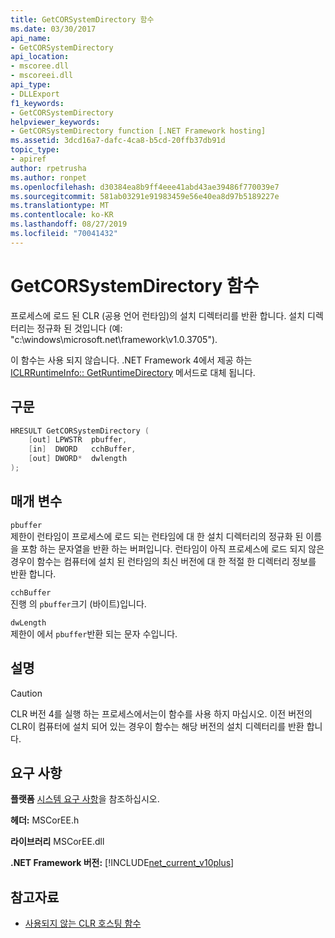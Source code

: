 ```yaml
---
title: GetCORSystemDirectory 함수
ms.date: 03/30/2017
api_name:
- GetCORSystemDirectory
api_location:
- mscoree.dll
- mscoreei.dll
api_type:
- DLLExport
f1_keywords:
- GetCORSystemDirectory
helpviewer_keywords:
- GetCORSystemDirectory function [.NET Framework hosting]
ms.assetid: 3dcd16a7-dafc-4ca8-b5cd-20ffb37db91d
topic_type:
- apiref
author: rpetrusha
ms.author: ronpet
ms.openlocfilehash: d30384ea8b9ff4eee41abd43ae39486f770039e7
ms.sourcegitcommit: 581ab03291e91983459e56e40ea8d97b5189227e
ms.translationtype: MT
ms.contentlocale: ko-KR
ms.lasthandoff: 08/27/2019
ms.locfileid: "70041432"
---
```

# <a name="getcorsystemdirectory-function"></a>GetCORSystemDirectory 함수
프로세스에 로드 된 CLR (공용 언어 런타임)의 설치 디렉터리를 반환 합니다. 설치 디렉터리는 정규화 된 것입니다 (예: "c:\windows\microsoft.net\framework\v1.0.3705").  
  
 이 함수는 사용 되지 않습니다. .NET Framework 4에서 제공 하는 [ICLRRuntimeInfo:: GetRuntimeDirectory](../../../../docs/framework/unmanaged-api/hosting/iclrruntimeinfo-getruntimedirectory-method.md) 메서드로 대체 됩니다.  
  
## <a name="syntax"></a>구문  
  
```cpp  
HRESULT GetCORSystemDirectory (   
    [out] LPWSTR  pbuffer,     
    [in]  DWORD   cchBuffer,   
    [out] DWORD*  dwlength  
);   
```  
  
## <a name="parameters"></a>매개 변수  
 `pbuffer`  
 제한이 런타임이 프로세스에 로드 되는 런타임에 대 한 설치 디렉터리의 정규화 된 이름을 포함 하는 문자열을 반환 하는 버퍼입니다. 런타임이 아직 프로세스에 로드 되지 않은 경우이 함수는 컴퓨터에 설치 된 런타임의 최신 버전에 대 한 적절 한 디렉터리 정보를 반환 합니다.  
  
 `cchBuffer`  
 진행 의 `pbuffer`크기 (바이트)입니다.  
  
 `dwLength`  
 제한이 에서 `pbuffer`반환 되는 문자 수입니다.  
  
## <a name="remarks"></a>설명  
  
> [!CAUTION]
> CLR 버전 4를 실행 하는 프로세스에서는이 함수를 사용 하지 마십시오. 이전 버전의 CLR이 컴퓨터에 설치 되어 있는 경우이 함수는 해당 버전의 설치 디렉터리를 반환 합니다.  
  
## <a name="requirements"></a>요구 사항  
 **플랫폼** [시스템 요구 사항](../../../../docs/framework/get-started/system-requirements.md)을 참조하십시오.  
  
 **헤더:** MSCorEE.h  
  
 **라이브러리** MSCorEE.dll  
  
 **.NET Framework 버전:** [!INCLUDE[net_current_v10plus](../../../../includes/net-current-v10plus-md.md)]  
  
## <a name="see-also"></a>참고자료

- [사용되지 않는 CLR 호스팅 함수](../../../../docs/framework/unmanaged-api/hosting/deprecated-clr-hosting-functions.md)
